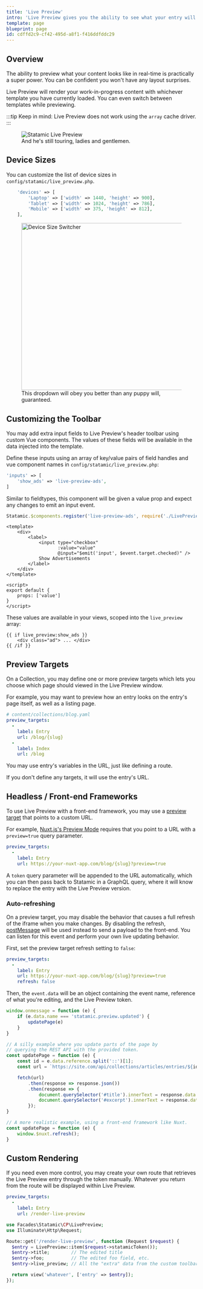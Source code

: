 ```yaml
---
title: 'Live Preview'
intro: 'Live Preview gives you the ability to see what your entry will look like in real time as you write and edit. You can configure and switch the preview screen size or pop it out into a new window.'
template: page
blueprint: page
id: cdffd2c9-cf42-495d-a8f1-f416ddfddc29
---
```

## Overview

The ability to preview what your content looks like in real-time is practically a super power. You can be confident you won't have any layout surprises.

Live Preview will render your work-in-progress content with whichever template you have currently loaded. You can even switch between templates while previewing.

:::tip
Keep in mind: Live Preview does not work using the `array` cache driver.
:::

<figure>
    <img src="/img/live-preview.jpg" alt="Statamic Live Preview">
    <figcaption>And he's still touring, ladies and gentlemen.</figcaption>
</figure>

## Device Sizes

You can customize the list of device sizes in `config/statamic/live_preview.php`.

``` php
    'devices' => [
        'Laptop' => ['width' => 1440, 'height' => 900],
        'Tablet' => ['width' => 1024, 'height' => 786],
        'Mobile' => ['width' => 375, 'height' => 812],
    ],
```

<figure>
    <img src="/img/device-sizes.png" alt="Device Size Switcher" width="441">
    <figcaption>This dropdown will obey you better than any puppy will, guaranteed.</figcaption>
</figure>

## Customizing the Toolbar

You may add extra input fields to Live Preview's header toolbar using custom Vue components. The values of these fields will be available in the data injected into the template.

Define these inputs using an array of key/value pairs of field handles and vue component names in `config/statamic/live_preview.php`:

``` php
'inputs' => [
    'show_ads' => 'live-preview-ads',
]
```

Similar to fieldtypes, this component will be given a value prop and expect any changes to emit an input event.

``` javascript
Statamic.$components.register('live-preview-ads', require('./LivePreviewAds.vue'));
```

``` vue
<template>
    <div>
        <label>
            <input type="checkbox"
                   :value="value"
                   @input="$emit('input', $event.target.checked)" />
            Show Advertisements
        </label>
    </div>
</template>

<script>
export default {
    props: ['value']
}
</script>
```

These values are available in your views, scoped into the `live_preview` array:

```
{{ if live_preview:show_ads }}
    <div class="ad"> ... </div>
{{ /if }}
```

## Preview Targets

On a Collection, you may define one or more preview targets which lets you choose which page should viewed in the Live Preview window.

For example, you may want to preview how an entry looks on the entry's page itself, as well as a listing page.

```yaml
# content/collections/blog.yaml
preview_targets:
  -
    label: Entry
    url: /blog/{slug}
  -
    label: Index
    url: /blog
```

You may use entry's variables in the URL, just like defining a route.

If you don't define any targets, it will use the entry's URL.

## Headless / Front-end Frameworks

To use Live Preview with a front-end framework, you may use a [preview target](#preview-targets) that points to a custom URL.

For example, [Nuxt.js's Preview Mode](https://nuxtjs.org/docs/features/live-preview#preview-mode) requires that you point to a URL with a `preview=true` query parameter.

```yaml
preview_targets:
  -
    label: Entry
    url: https://your-nuxt-app.com/blog/{slug}?preview=true
```

A `token` query parameter will be appended to the URL automatically, which you can then pass back to Statamic in a GraphQL query, where it will know to replace the entry with the Live Preview version.

### Auto-refreshing

On a preview target, you may disable the behavior that causes a full refresh of the iframe when you make changes. By disabling the refresh, [postMessage](https://developer.mozilla.org/en-US/docs/Web/API/Window/postMessage) will be used instead to send a payload to the front-end. You can listen for this event and perform your own live updating behavior.

First, set the preview target refresh setting to `false`:

```yaml
preview_targets:
  -
    label: Entry
    url: https://your-nuxt-app.com/blog/{slug}?preview=true
    refresh: false
```

Then, the `event.data` will be an object containing the event name, reference of what you're editing, and the Live Preview token.

```js
window.onmessage = function (e) {
    if (e.data.name === 'statamic.preview.updated') {
        updatePage(e)
    }
}

// A silly example where you update parts of the page by
// querying the REST API with the provided token.
const updatePage = function (e) {
    const id = e.data.reference.split('::')[1];
    const url = `https://site.com/api/collections/articles/entries/${id}?token=${e.data.token}`;

    fetch(url)
        .then(response => response.json())
        .then(response => {
            document.querySelector('#title').innerText = response.data.title;
            document.querySelector('#excerpt').innerText = response.data.excerpt;
        });
}

// A more realistic example, using a front-end framework like Nuxt.
const updatePage = function (e) {
    window.$nuxt.refresh();
}
```

## Custom Rendering

If you need even more control, you may create your own route that retrieves the Live Preview entry through the token manually. Whatever you return from the route will be displayed within Live Preview.

```yaml
preview_targets:
  -
    label: Entry
    url: /render-live-preview
```

```php
use Facades\Statamic\CP\LivePreview;
use Illuminate\Http\Request;

Route::get('/render-live-preview', function (Request $request) {
  $entry = LivePreview::item($request->statamicToken());
  $entry->title;        // The edited title
  $entry->foo;          // The edited foo field, etc.
  $entry->live_preview; // All the "extra" data from the custom toolbar fields are in here.

  return view('whatever', ['entry' => $entry]);
});
```
